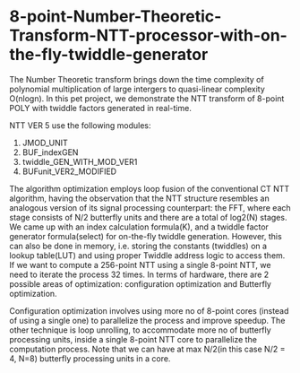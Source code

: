 # 8-point-Number-Theoretic-Transform-NTT-processor-with-on-the-fly-twiddle-generator
The Number Theoretic transform brings down the time complexity of polynomial multiplication of large intergers to quasi-linear complexity O(nlogn). In this pet project, we demonstrate the NTT transform of 8-point POLY with twiddle factors generated in real-time.

NTT VER 5 use the following modules:
1) JMOD_UNIT
2) BUF_indexGEN
3) twiddle_GEN_WITH_MOD_VER1
4) BUFunit_VER2_MODIFIED

The algorithm optimization employs loop fusion of the conventional CT NTT algorithm, having the observation that the NTT structure resembles an analogous version of its signal processing counterpart: the FFT, where each stage consists of N/2 butterfly units and there are a total of log2(N) stages. We came up with an index calculation formula(K), and a twiddle factor generator formula(select) for on-the-fly twiddle generation. However, this can also be done in memory, i.e. storing the constants (twiddles) on a lookup table(LUT) and using proper Twiddle address logic to access them. If we want to compute a 256-point NTT using a single 8-point NTT, we need to iterate the process 32 times. In terms of hardware, there are 2 possible areas of optimization: configuration optimization and Butterfly optimization.

Configuration optimization involves using more no of 8-point cores (instead of using a single one) to parallelize the process and improve speedup. The other technique is loop unrolling, to accommodate more no of butterfly processing units, inside a single 8-point NTT core to parallelize the computation process. Note that we can have at max N/2(in this case N/2 = 4, N=8) butterfly processing units in a core.

